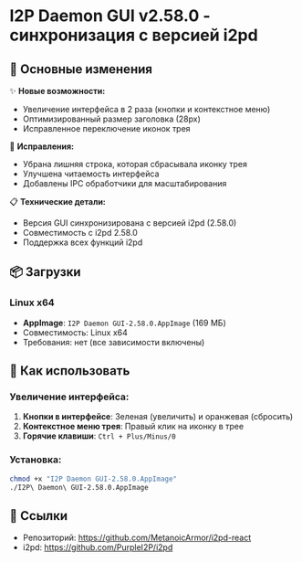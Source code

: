 # I2P Daemon GUI v2.58.0 - синхронизация с версией i2pd

## 🚀 Основные изменения

✨ **Новые возможности:**
- Увеличение интерфейса в 2 раза (кнопки и контекстное меню)
- Оптимизированный размер заголовка (28px)
- Исправленное переключение иконок трея

🔧 **Исправления:**
- Убрана лишняя строка, которая сбрасывала иконку трея
- Улучшена читаемость интерфейса
- Добавлены IPC обработчики для масштабирования

📋 **Технические детали:**
- Версия GUI синхронизирована с версией i2pd (2.58.0)
- Совместимость с i2pd 2.58.0
- Поддержка всех функций i2pd

## 📦 Загрузки

### Linux x64
- **AppImage**: `I2P Daemon GUI-2.58.0.AppImage` (169 МБ)
- Совместимость: Linux x64
- Требования: нет (все зависимости включены)

## 🎯 Как использовать

### Увеличение интерфейса:
1. **Кнопки в интерфейсе**: Зеленая (увеличить) и оранжевая (сбросить)
2. **Контекстное меню трея**: Правый клик на иконку в трее
3. **Горячие клавиши**: `Ctrl + Plus/Minus/0`

### Установка:
```bash
chmod +x "I2P Daemon GUI-2.58.0.AppImage"
./I2P\ Daemon\ GUI-2.58.0.AppImage
```

## 🔗 Ссылки
- Репозиторий: https://github.com/MetanoicArmor/i2pd-react
- i2pd: https://github.com/PurpleI2P/i2pd


